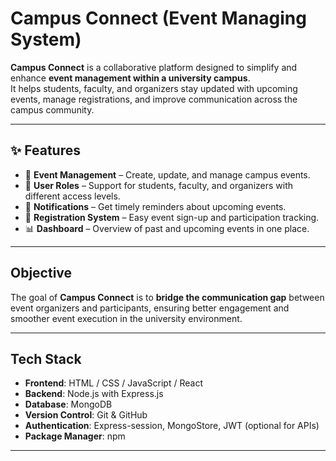﻿# Campus Connect (Event Managing System)

**Campus Connect** is a collaborative platform designed to simplify and enhance **event management within a university campus**.  
It helps students, faculty, and organizers stay updated with upcoming events, manage registrations, and improve communication across the campus community.  

---

## ✨ Features  
- 📅 **Event Management** – Create, update, and manage campus events.  
- 👥 **User Roles** – Support for students, faculty, and organizers with different access levels.  
- 🔔 **Notifications** – Get timely reminders about upcoming events.  
- 📝 **Registration System** – Easy event sign-up and participation tracking.  
- 📊 **Dashboard** – Overview of past and upcoming events in one place.  

---

## Objective  
The goal of **Campus Connect** is to **bridge the communication gap** between event organizers and participants, ensuring better engagement and smoother event execution in the university environment.  

---

## Tech Stack  
- **Frontend**: HTML / CSS / JavaScript / React
- **Backend**: Node.js with Express.js    
- **Database**: MongoDB  
- **Version Control**: Git & GitHub  
- **Authentication**: Express-session, MongoStore, JWT (optional for APIs)
- **Package Manager**: npm

---

